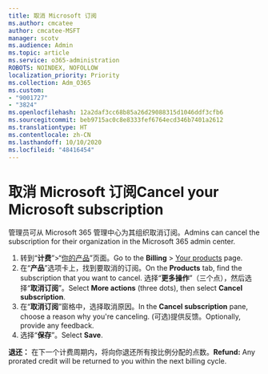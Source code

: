 ```yaml
---
title: 取消 Microsoft 订阅
ms.author: cmcatee
author: cmcatee-MSFT
manager: scotv
ms.audience: Admin
ms.topic: article
ms.service: o365-administration
ROBOTS: NOINDEX, NOFOLLOW
localization_priority: Priority
ms.collection: Adm_O365
ms.custom:
- "9001727"
- "3824"
ms.openlocfilehash: 12a2daf3cc68b85a26d29088315d1046ddf3cfb6
ms.sourcegitcommit: beb9715ac0c8e8333fef6764ecd346b7401a2612
ms.translationtype: HT
ms.contentlocale: zh-CN
ms.lasthandoff: 10/10/2020
ms.locfileid: "48416454"
---
```

# <a name="cancel-your-microsoft-subscription"></a><span data-ttu-id="2bc50-102">取消 Microsoft 订阅</span><span class="sxs-lookup"><span data-stu-id="2bc50-102">Cancel your Microsoft subscription</span></span>

<span data-ttu-id="2bc50-103">管理员可从 Microsoft 365 管理中心为其组织取消订阅。</span><span class="sxs-lookup"><span data-stu-id="2bc50-103">Admins can cancel the subscription for their organization in the Microsoft 365 admin center.</span></span>

1. <span data-ttu-id="2bc50-104">转到“**计费**”\>“[你的产品](https://go.microsoft.com/fwlink/p/?linkid=842054)”页面。</span><span class="sxs-lookup"><span data-stu-id="2bc50-104">Go to the **Billing** \> [Your products](https://go.microsoft.com/fwlink/p/?linkid=842054) page.</span></span>
2. <span data-ttu-id="2bc50-105">在“**产品**”选项卡上，找到要取消的订阅。</span><span class="sxs-lookup"><span data-stu-id="2bc50-105">On the **Products** tab, find the subscription that you want to cancel.</span></span> <span data-ttu-id="2bc50-106">选择“**更多操作**”（三个点），然后选择“**取消订阅**”。</span><span class="sxs-lookup"><span data-stu-id="2bc50-106">Select **More actions** (three dots), then select **Cancel subscription**.</span></span>
3. <span data-ttu-id="2bc50-107">在“**取消订阅**”窗格中，选择取消原因。</span><span class="sxs-lookup"><span data-stu-id="2bc50-107">In the **Cancel subscription** pane, choose a reason why you're canceling.</span></span> <span data-ttu-id="2bc50-108">(可选)提供反馈。</span><span class="sxs-lookup"><span data-stu-id="2bc50-108">Optionally, provide any feedback.</span></span>
4. <span data-ttu-id="2bc50-109">选择“**保存**”。</span><span class="sxs-lookup"><span data-stu-id="2bc50-109">Select **Save**.</span></span>

<span data-ttu-id="2bc50-110">**退还：** 在下一个计费周期内，将向你退还所有按比例分配的点数。</span><span class="sxs-lookup"><span data-stu-id="2bc50-110">**Refund:** Any prorated credit will be returned to you within the next billing cycle.</span></span>